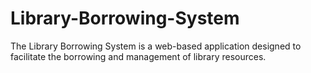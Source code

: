 # Library-Borrowing-System
The Library Borrowing System is a web-based application designed to facilitate the borrowing and management of library resources.
